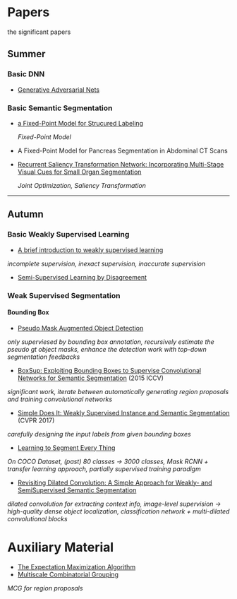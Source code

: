 # Papers
the significant papers 

## Summer


### Basic DNN 

+ [Generative Adversarial Nets](https://arxiv.org/pdf/1406.2661v1.pdf)

### Basic Semantic Segmentation

+ [a Fixed-Point Model for Strucured Labeling](http://proceedings.mlr.press/v28/li13b.pdf )

  *Fixed-Point Model*

+ A Fixed-Point Model for Pancreas Segmentation in Abdominal CT Scans

+ [Recurrent Saliency Transformation Network: Incorporating Multi-Stage Visual Cues for Small Organ Segmentation](http://www.cs.jhu.edu/~alanlab/Pubs18/yu2018recurrent.pdf)

  *Joint Optimization, Saliency Transformation*

---
## Autumn

### Basic Weakly Supervised Learning

+ [A brief introduction to weakly supervised learning](https://cs.nju.edu.cn/zhouzh/zhouzh.files/publication/nsr18.pdf)
 
 *incomplete supervision,  inexact supervision, inaccurate supervision*

+ [Semi-Supervised Learning by Disagreement](http://cs.nju.edu.cn/lim/publications/kais10.pdf)

### Weak Supervised Segmentation

#### Bounding Box

+ [Pseudo Mask Augmented Object Detection](https://arxiv.org/pdf/1803.05858.pdf)

 *only superviesed by bounding box annotation, recursively estimate the pseudo gt object masks, enhance the detection work with top-down segmentation feedbacks*

+ [BoxSup: Exploiting Bounding Boxes to Supervise Convolutional Networks for Semantic Segmentation](https://arxiv.org/pdf/1503.01640.pdf)  (2015 ICCV)

 *significant work, iterate between automatically generating region proposals and training convolutional networks*

+ [Simple Does It: Weakly Supervised Instance and Semantic Segmentation](http://openaccess.thecvf.com/content_cvpr_2017/papers/Khoreva_Simple_Does_It_CVPR_2017_paper.pdf)  (CVPR 2017)

 *carefully designing the input labels from given bounding boxes*

+ [Learning to Segment Every Thing](https://arxiv.org/pdf/1711.10370.pdf)

 *On COCO Dataset, (past) 80 classes -> 3000 classes, Mask RCNN + transfer learning approach,  partially supervised training paradigm*

+ [Revisiting Dilated Convolution: A Simple Approach for Weakly- and SemiSupervised Semantic Segmentation](http://openaccess.thecvf.com/content_cvpr_2018/CameraReady/0812.pdf)

 *dilated convolution for extracting context info, image-level supervision -> high-quality dense object localization, classification network + multi-dilated convolutional blocks*




# Auxiliary Material

+ [The Expectation Maximization Algorithm](https://www.cs.utah.edu/~piyush/teaching/EM_algorithm.pdf)
+ [Multiscale Combinatorial Grouping](https://www2.eecs.berkeley.edu/Research/Projects/CS/vision/grouping/mcg/resources/MCG_CVPR2014.pdf) 

 *MCG for region proposals*
